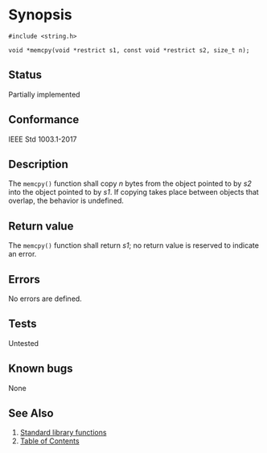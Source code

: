 # Synopsis

`#include <string.h>`

`void *memcpy(void *restrict s1, const void *restrict s2, size_t n);`

## Status

Partially implemented

## Conformance

IEEE Std 1003.1-2017

## Description

The `memcpy()` function shall copy _n_ bytes from the object pointed to by _s2_ into the object pointed to by _s1_. If
copying takes place between objects that overlap, the behavior is undefined.

## Return value

The `memcpy()` function shall return _s1_; no return value is reserved to indicate an error.

## Errors

No errors are defined.

## Tests

Untested

## Known bugs

None

## See Also

1. [Standard library functions](../README.md)
2. [Table of Contents](../../../README.md)
